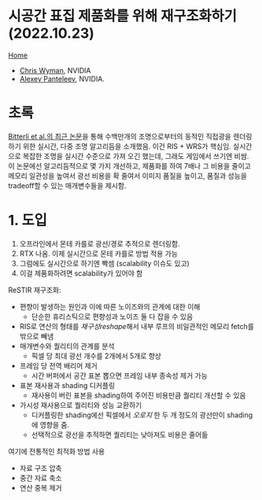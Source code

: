 # 시공간 표집 제품화를 위해 재구조화하기 (2022.10.23)
[Home](/README.md)

* [Chris Wyman](https://cwyman.org/), NVIDIA
* [Alexey Panteleev](https://developer.nvidia.com/blog/author/alexeypanteleev/), NVIDIA.

# 초록

[Bitterli et al.의 최근 논문](/Notes/2022/10/Korean/SpatiotemporalReservoirResamplingForRealTimeRayTracingWithDynamicDirectLighting.md)을 통해 수백만개의 조명으로부터의 동적인 직접광을 렌더링하기 위한 실시간, 다중 조명 알고리듬을 소개했음. 이건 RIS + WRS가 핵심임. 실시간으로 복잡한 조명을 실시간 수준으로 가져 오긴 했는데, 그래도 게임에서 쓰기엔 비쌈. 이 논문에선 알고리듬적으로 몇 가지 개선하고, 제품화를 하여 7배나 그 비용을 줄이고 메모리 일관성을 높여서 광선 비용을 확 줄여서 이미지 품질을 높이고, 품질과 성능을 tradeoff할 수 있는 매개변수들을 제시함.

# 1. 도입

1. 오프라인에서 몬테 카를로 광선/경로 추적으로 렌더링함.
2. RTX 나옴. 이제 실시간으로 몬테 카를로 방법 적용 가능
3. 그럼에도 실시간으로 하기엔 빡셈 (scalability 이슈도 있고)
4. 이걸 제품화하려면 scalability가 있어야 함

ReSTIR 재구조화:

* 편향이 발생하는 원인과 이에 따른 노이즈와의 관계에 대한 이해
  * 단순한 휴리스틱으로 편향성과 노이즈 둘 다 잡을 수 있음
* RIS로 연산의 형태를 *재구성reshape*해서 내부 루프의 비일관적인 메모리 fetch를 밖으로 빼냄
* 매개변수와 퀄리티의 관계를 분석
  * 픽셀 당 최대 광선 개수를 2개에서 5개로 향상
* 프레임 당 전역 배리어 제거
  * 시간 버퍼에서 공간 표본 뽑으면 프레임 내부 종속성 제거 가능
* 표본 재사용과 shading 디커플링
  * 재사용이 버린 표본을 shading하여 주어진 비용만큼 퀄리티 개선할 수 있음
* 가시성 재사용으로 퀄리티와 성능 교환하기
  * 디커플링한 shading에선 픽셀에서 *오로지* 한 두 개 정도의 광선만이 shading에 영향을 줌.
  * 선택적으로 광선을 추적하면 퀄리티는 낮아져도 비용은 줄어듦

여기에 전통적인 최적화 방법 사용
* 자료 구조 압축
* 중간 자료 축소
* 연산 중복 제거

